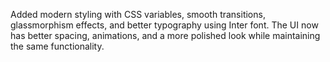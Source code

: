 Added modern styling with CSS variables, smooth transitions, glassmorphism effects, and better typography using Inter font. The UI now has better spacing, animations, and a more polished look while maintaining the same functionality.